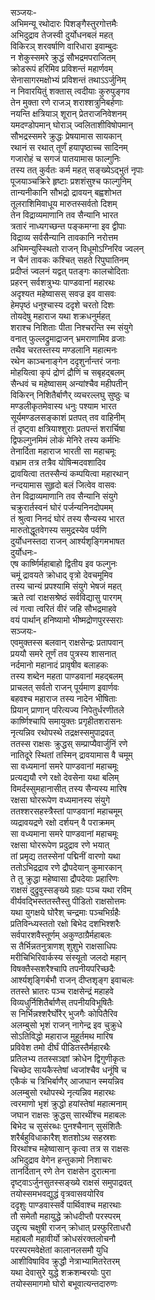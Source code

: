 सञ्जयः-  
अभिमन्यू रथोदारः पिशङ्गैस्तुरगोत्तमैः  
अभिदुद्राव तेजस्वी दुर्योधनबलं महत्  
विकिरञ् शरवर्षाणि वारिधारा इवाम्बुदः  
न शेकुस्समरे क्रुद्धं सौभद्रमपराजितम्  
क्रोडरूपं हरिमिव प्रविशन्तं महार्णवम्  
सेनासागरमक्षोभ्यं प्रविशन्तं तथाऽऽर्जुनिम्  
न निवारयितुं शक्तास् त्वदीयाः कुरुपुङ्गव  
तेन मुक्ता रणे राजञ् शराश्शत्रुनिबर्हणाः  
नयन्ति क्षत्रियाञ् शूरान् प्रेतराजनिवेशनम्  
यमदण्डोपमान् घोराञ् ज्वलिताशीविषोपमान्  
सौभद्रस्समरे क्रुद्धः प्रेषयामास सायकान्  
रथानं स रथात् तूर्णं हयापृष्ठाच्च सादिनम्  
गजारोहं च सगजं पातयामास फाल्गुनिः  
तस्य तत् कुर्वतः कर्म महत् सङ्ख्येऽद्भुतं नृपाः  
पूजयाञ्चक्रिरे हृष्टाः प्रशशंसुश्च फाल्गुनिम्  
तान्यनीकानि सौभद्रो द्रावयन् बह्वशोभत  
तूलराशिमिवाधूय मारुतस्सर्वतो दिशम्  
तेन विद्राव्यमाणानि तव सैन्यानि भारत  
त्रतारं नाध्यगच्छन्त पङ्कमग्ना इव द्वीपाः  
विद्राव्य सर्वसैन्यानि तावकानि नरोत्तम  
अभिमन्युस्स्थितो राजन् विधूमोऽग्निरिव ज्वलन्  
न चैनं तावकः कश्चित् सहते रिपुघातिनम्  
प्रदीप्तं ज्वलनं यद्वत् पतङ्गः कालचोदिताः  
प्रहरन् सर्वशत्रुभ्यः पाण्डवानां महारथः  
अदृश्यत महेष्वासस् सवज्र इव वासवः  
हेमपृष्ठं धनुश्चास्य ददृशे चरतो दिशः  
तोयदेषु महाराज यथा शक्रधनुर्महत्  
शराश्च निशिताः पीता निश्चरन्ति स्म संयुगे  
वनात् फुल्लद्रुमाद्राजन् भ्रमराणामिव व्रजाः  
तथैव चरतस्तस्य मण्डलानि महात्मनः  
रथेन काञ्चनाङ्गेन ददृशुर्नान्तरं जनाः  
मोहयित्वा कृपं द्रोणं द्रौणिं च सबृहद्बलम्  
सैन्धवं च महेष्वासम् अन्यांश्चैव महीपतीन्  
विकिरन् निशितैर्बाणैर् व्यचरल्लघु सुष्ठुः च  
मण्डलीकृतमेवास्य धनुः पश्याम भारत  
सूर्यमण्डलसङ्काशं प्रतपत् तव वाहिनीम्  
तं दृष्ट्वा क्षत्रियाश्शुराः प्रतपन्तं शरार्चिषा  
द्विफल्गुनमिमं लोकं मेनिरे तस्य कर्मभिः  
तेनार्दिता महाराज भारती सा महाचमूः  
वभ्राम तत्र तत्रैव योषिन्मदवशादिव  
द्रावयित्वा ततस्सैन्यं कम्पयित्वा महारथान्  
नन्दयामास सुहृदो बलं जित्वेव वासवः  
तेन विद्राव्यमाणानि तव सैन्यानि संयुगे  
चक्रुरार्तस्वनं घोरं पर्जन्यनिनदोपमम्  
तं श्रुत्वा निनदं घोरं तस्य सैन्यस्य भारत  
मारुतोद्धूतवेगस्य समुद्रस्येव पर्वणि  
दुर्योधनस्तदा राजन् आर्श्यशृङ्गिमभाषत  
दुर्योधनः-  
एष कार्ष्णिर्महाबाहो द्वितीय इव फल्गुनः  
चमूं द्रावयते क्रोधाद् वृत्रो देवचमूमिव  
तस्य चान्यं प्रपश्यामि संयुगे भेषजं महत्  
ऋते त्वां राक्षसश्रेष्ठं सर्वविद्यासु पारगम्  
त्वं गत्वा त्वरितं वीरं जहि सौभद्रमाहवे  
वयं पार्थान् हनिष्यामो भीष्मद्रोणपुरस्सराः  
सञ्जयः-  
एवमुक्तस्स बलवान् राक्षसेन्द्रः प्रतापवान्  
प्रययौ समरे तूर्णं तव पुत्रस्य शासनात्  
नर्दमानो महानादं प्रावृषीव बलाहकः  
तस्य शब्देन महता पाण्डवानां महद्बलम्  
प्राचलत् सर्वतो राजन् पूर्यमाण इवार्णवः  
बहवश्च महाराज तस्य नादेन भीषिताः  
प्रियान् प्राणान् परित्यज्य निपेतुर्धरणीतले  
कार्ष्णिश्चापि समायुक्तः प्रगृहीतशरासनः  
नृत्यन्निव रथोपस्थे तद्रक्षस्समुपाद्रवत्  
ततस्स राक्षसः क्रुद्धस् सम्प्राप्यैवार्जुनिं रणे  
नातिदूरे स्थितां तस्मिन् द्रावयामास वै चमूम्  
सा वध्यमानां समरे पाण्डवानां महाचमूः  
प्रत्यद्ययौ रणे रक्षो देवसेना यथा बलिम्  
विमर्दस्सुमहानासीत् तस्य सैन्यस्य मारिष  
रक्षसा घोररूपेण वध्यमानस्य संयुगे  
ततश्शरसहस्त्रैस्तां पाण्डवानां महाचमूम्  
व्यद्रावयद्रणे रक्षो दर्शयन् वै पराक्रमम्  
सा वध्यमाना समरे पाण्डवानां महाचमूः  
रक्षसा घोररूपेण प्रदुद्राव रणे भयात्  
तां प्रमृद्य ततस्सेनां पद्मिनीं वारणो यथा  
ततोऽभिद्रद्राव रणे द्रौपदेयान् कुमारकान्  
ते तु क्रुद्धा महेष्वासा द्रौपदेयाः प्रहारिणः  
राक्षसं दुद्रुवुस्सङ्ख्ये ग्रहाः पञ्च यथा रविम्  
वीर्यवद्भिस्ततस्तैस्तु पीडितो राक्षसोत्तमः  
यथा युगक्षये घोरैश् चन्द्रमाः पञ्चभिर्ग्रहैः  
प्रतिविन्ध्यस्ततो रक्षो बिभेद दशभिश्शरैः  
सर्वपारशवैस्तूर्णम् अकुण्ठाग्रैर्महाबलः  
स तैर्भिन्नतनुत्राणश् शुशुभे राक्षसाधिपः  
मरीचिभिरिवार्कस्य संस्यूतो जलदो महान्  
विषक्तैस्सशरैश्चापि तपनीयपरिच्छदैः  
आर्श्यशृङ्गिर्बभौ राजन् दीप्तशृङ्ग इवाचलः  
ततस्ते भ्रातरः पञ्च राक्षसेन्द्रं महाहवे  
विव्यधुर्निशितैर्बाणैस् तपनीयविभूषितैः  
स निर्भिन्नश्शरैर्घोरैर् भुजगैः कोपितैरिव  
अलम्बुसो भृशं राजन् नागेन्द्र इव चुक्रुधे  
सोऽतिविद्धो महाराज मुहूर्तमथ मारिष  
प्रविवेश तमो दीर्घं पीडितस्तैर्महारथैः  
प्रतिलभ्य ततस्सञ्ज्ञां क्रोधेन द्विगुणीकृतः  
चिच्छेद सायकैस्तेषां ध्वजांश्चैव धनूंषि च  
एकैकं च त्रिभिर्बाणैर् आजघान स्मयन्निव  
अलम्बुसो रथोपस्थे नृत्यन्निव महारथः  
त्वरमाणो भृशं क्रुद्धो हयांस्तेषां महात्मनाम्  
जघान राक्षसः क्रुद्धस् सारथींश्च महाबलः  
बिभेद च सुसंरब्धः पुनश्चैनान् सुसंशितैः  
शरैर्बहुविधाकारैश् शतशोऽथ सहस्रशः  
विरथांश्च महेष्वासान् कृत्वा तत्र स राक्षसः  
अभिदुद्राव वेगेन हन्तुकामो निशाचरः  
तानर्दितान् रणे तेन राक्षसेन दुरात्मना  
दृष्ट्वाऽर्जुनसुतस्सङ्ख्ये राक्षसं समुपाद्रवत्  
तयोस्समभवद्युद्धं वृत्रवासवयोरिव  
ददृशुः पाण्डवास्सर्वे पार्थिवाश्च महारथाः  
तौ समेतौ महायुद्धे क्रोधदीप्तौ परस्परम्  
उद्दृत्य चक्षुषी राजन् क्रोधात् प्रस्फुरिताधरौ  
महाबलौ महावीर्यो क्रोधसंरक्तलोचनौ  
परस्परमवेक्षेतां कालानलसमौ युधि  
आशीविषाविव क्रुद्धौ नेत्राभ्यामितरेतरम्  
यथा देवासुरे युद्धे शक्रशम्बरयोः पुरा  
तयोस्समागमो घोरो बभूवात्यन्तदारुणः  
